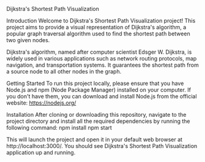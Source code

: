 Dijkstra's Shortest Path Visualization

Introduction
Welcome to Dijkstra's Shortest Path Visualization project! This project aims to provide a visual representation of Dijkstra's algorithm, a popular graph traversal algorithm used to find the shortest path between two given nodes.

Dijkstra's algorithm, named after computer scientist Edsger W. Dijkstra, is widely used in various applications such as network routing protocols, map navigation, and transportation systems. It guarantees the shortest path from a source node to all other nodes in the graph.

Getting Started
To run this project locally, please ensure that you have Node.js and npm (Node Package Manager) installed on your computer. If you don't have them, you can download and install Node.js from the official website: https://nodejs.org/

Installation
After cloning or downloading this repository, navigate to the project directory and install all the required dependencies by running the following command:
npm install
npm start

This will launch the project and open it in your default web browser at http://localhost:3000/. You should see Dijkstra's Shortest Path Visualization application up and running.

